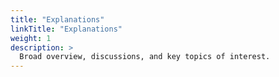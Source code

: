 ```yaml
---
title: "Explanations"
linkTitle: "Explanations"
weight: 1
description: >
  Broad overview, discussions, and key topics of interest.
---
```

